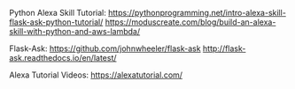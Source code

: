 Python Alexa Skill Tutorial:
https://pythonprogramming.net/intro-alexa-skill-flask-ask-python-tutorial/
https://moduscreate.com/blog/build-an-alexa-skill-with-python-and-aws-lambda/

Flask-Ask:
https://github.com/johnwheeler/flask-ask
http://flask-ask.readthedocs.io/en/latest/

Alexa Tutorial Videos:
https://alexatutorial.com/

